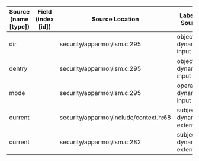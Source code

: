 | Source (name [type]) | Field (index [id]) | Source Location                            | Label at Source             |
|----------------------|--------------------|--------------------------------------------|-----------------------------|
| dir                  |                    | security/apparmor/lsm.c:295                | object, dynamic, input      |
| dentry               |                    | security/apparmor/lsm.c:295                | object, dynamic, input      |
| mode                 |                    | security/apparmor/lsm.c:295                | operation, dynamic, input   |
| current              |                    | security/apparmor/include/context.h:68     | subject, dynamic, external  |
| current              |                    | security/apparmor/lsm.c:282                | subject, dynamic, external  |
